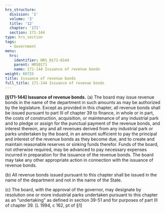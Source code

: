 ```yaml
---
hrs_structure:
  division: '1'
  volume: '3'
  title: '12'
  chapter: '171'
  section: 171-144
type: hrs_section
tags:
  - Government
menu:
  hrs:
    identifier: HRS_0171-0144
    parent: HRS0171
    name: 171-144 Issuance of revenue bonds
weight: 66725
title: Issuance of revenue bonds
full_title: 171-144 Issuance of revenue bonds
---
```

**[§171-144] Issuance of revenue bonds.** (a) The board may issue revenue bonds in the name of the department in such amounts as may be authorized by the legislature. Except as provided in this chapter, all revenue bonds shall be issued pursuant to part III of chapter 39 to finance, in whole or in part, the costs of construction, acquisition, or maintenance of any industrial park and to pledge or assign for the punctual payment of the revenue bonds, and interest thereon, any and all revenues derived from any industrial park or parks undertaken by the board, in an amount sufficient to pay the principal and interest of the revenue bonds as they become due, and to create and maintain reasonable reserves or sinking funds therefor. Funds of the board, not otherwise required, may be advanced to pay necessary expenses incurred in preparation for the issuance of the revenue bonds. The board may take any other appropriate action in connection with the issuance of revenue bonds.

(b) All revenue bonds issued pursuant to this chapter shall be issued in the name of the department and not in the name of the State.

(c) The board, with the approval of the governor, may designate by resolution one or more industrial parks undertaken pursuant to this chapter as an "undertaking" as defined in section 39-51 and for purposes of part III of chapter 39\. [L 1994, c 162, pt of §1]